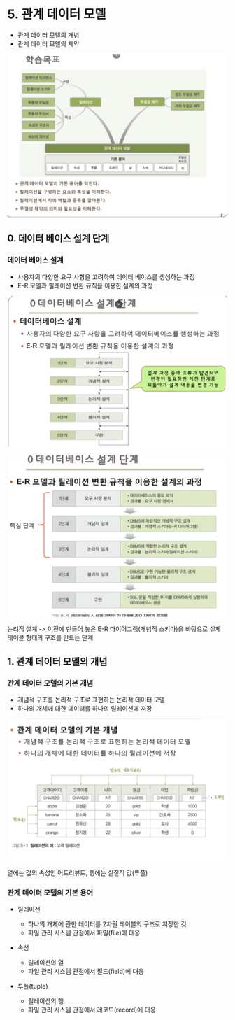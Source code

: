 # 5. 관계 데이터 모델

- 관계 데이터 모델의 개념
- 관계 데이터 모델의 제약

![alt text](image-43.png)

## 0. 데이터 베이스 설계 단계

### 데이터 베이스 설계

- 사용자의 다양한 요구 사항을 고려하여 데이터 베이스를 생성하는 과정
- E-R 모델과 릴레이션 변환 규칙을 이용한 설계의 과정

![alt text](image-44.png)

![alt text](image-45.png)

논리적 설계 -> 이전에 만들어 놓은 E-R 다이어그램(개념적 스키마)을 바탕으로 실제 테이블 형태의 구조를 만드는 단계

## 1. 관계 데이터 모델의 개념

### 관계 데이터 모델의 기본 개념

- 개념적 구조를 논리적 구조로 표현하는 논리적 데이터 모델
- 하나의 개체에 대한 데이터를 하나의 릴레이션에 저장

![alt text](image-46.png)

열에는 값의 속성인 어트리뷰트, 행에는 실질적 값(튜플)

### 관계 데이터 모델의 기본 용어

- 릴레이션

  - 하나의 개체에 관한 데이터를 2차원 테이블의 구조로 저장한 것
  - 파일 관리 시스템 관점에서 파일(file)에 대응

- 속성

  - 릴레이션의 열
  - 파일 관리 시스템 관점에서 필드(field)에 대응

- 투플(tuple)
  - 릴레이션의 행
  - 파일 관리 시스템 관점에서 레코드(record)에 대응
